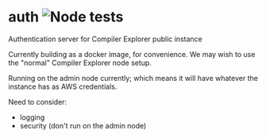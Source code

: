 # auth ![Node tests](https://github.com/compiler-explorer/auth/workflows/Node%20tests/badge.svg)
Authentication server for Compiler Explorer public instance

Currently building as a docker image, for convenience. We may wish
to use the "normal" Compiler Explorer node setup.

Running on the admin node currently; which means it will have whatever
the instance has as AWS credentials.

Need to consider:

* logging
* security (don't run on the admin node)
